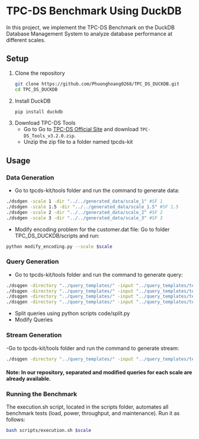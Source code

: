 # TPC-DS Benchmark Using DuckDB
In this project, we implement the TPC-DS Benchmark on the DuckDB Database Management System to analyze database performance at different scales.

## Setup
1. Clone the repository
   ```bash
   git clone https://github.com/Phuonghoang0268/TPC_DS_DUCKDB.git
   cd TPC_DS_DUCKDB 
    ```
3. Install DuckDB
   ```bash
   pip install duckdb
   ```
5. Download TPC-DS Tools
   - Go to Go to [TPC-DS Official Site](https://www.tpc.org/tpc_documents_current_versions/current_specifications5.asp) and download `TPC-DS_Tools_v3.2.0.zip`.
   - Unzip the zip file to a folder named tpcds-kit

## Usage

### Data Generation 
- Go to  tpcds-kit/tools folder and run the command to generate data:
```bash
./dsdgen -scale 1 -dir "../../generated_data/scale_1" #SF 1
./dsdgen -scale 1.5 -dir "../../generated_data/scale_1.5" #SF 1.5
./dsdgen -scale 2 -dir "../../generated_data/scale_2" #SF 2
./dsdgen -scale 3 -dir "../../generated_data/scale_3" #SF 3
```
- Modify encoding problem for the customer.dat file: Go to folder TPC_DS_DUCKDB/scripts and run:
```bash
python modify_encoding.py --scale $scale
```

### Query Generation
- Go to  tpcds-kit/tools folder and run the command to generate query:
```bash
./dsqgen -directory "../query_templates/" -input "../query_templates/templates.lst" -dialect netezza -scale 1 -output_dir "../generated_queries/scale_1"
./dsqgen -directory "../query_templates/" -input "../query_templates/templates.lst" -dialect netezza -scale 1.5 -output_dir "../generated_queries/scale_1.5"
./dsqgen -directory "../query_templates/" -input "../query_templates/templates.lst" -dialect netezza -scale 2 -output_dir "../generated_queries/scale_2"
./dsqgen -directory "../query_templates/" -input "../query_templates/templates.lst" -dialect netezza -scale 3 -output_dir "../generated_queries/scale_3"
```
- Split queries using python scripts code/split.py
- Modify Queries
  
### Stream Generation
-Go to tpcds-kit/tools folder and run the command to generate stream:
```bash
./dsqgen -directory "../query_templates/" -input "../query_templates/templates.lst" -dialect netezza -scale [scale] -streams 4 -output_dir "../generated_queries/stream_queries/scale_[scale]"
```

#### Note: In our repository, separated and modified queries for each scale are already available.

### Running the Benchmark
The execution.sh script, located in the scripts folder, automates all benchmark tests (load, power, throughput, and maintenance). Run it as follows:
```bash
bash scripts/execution.sh $scale
```
